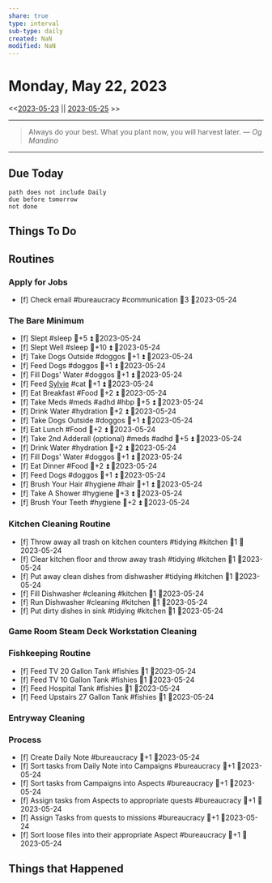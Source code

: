```yaml
---
share: true
type: interval
sub-type: daily
created: NaN 
modified: NaN
---
```

# Monday, May 22, 2023
<<[2023-05-23](./2023-05-23.md) || [2023-05-25](./2023-05-25.md) >>

---

> Always do your best. What you plant now, you will harvest later.
> — <cite>Og Mandino</cite>

---
## Due Today
```tasks
path does not include Daily
due before tomorrow
not done
```

## Things To Do




















































































































































## Routines
### Apply for Jobs
- [f] Check email #bureaucracy #communication 🥄3 📆2023-05-24


### The Bare Minimum
- [f] Slept #sleep 🥄+5 ⏫  📆2023-05-24
- [f] Slept Well #sleep 🥄+10 ⏫  📆2023-05-24
- [f] Take Dogs Outside  #doggos  🥄+1 ⏫ 📆2023-05-24
- [f] Feed Dogs #doggos  🥄+1 ⏫ 📆2023-05-24
- [f] Fill Dogs' Water #doggos  🥄+1 ⏫ 📆2023-05-24
- [f] Feed [Sylvie](./Sylvie.md) #cat 🥄+1 ⏫  📆2023-05-24
- [f] Eat Breakfast #Food  🥄+2 ⏫ 📆2023-05-24
- [f] Take Meds  #meds #adhd #hbp 🥄+5 ⏫ 📆2023-05-24
- [f] Drink Water #hydration 🥄+2 ⏫ 📆2023-05-24
- [f] Take Dogs Outside  #doggos 🥄+1 ⏫ 📆2023-05-24
- [f] Eat Lunch #Food  🥄+2 ⏫ 📆2023-05-24
- [f] Take 2nd Adderall (optional) #meds #adhd  🥄+5 ⏫ 📆2023-05-24
- [f] Drink Water #hydration   🥄+2 ⏫ 📆2023-05-24
- [f] Fill Dogs' Water #doggos  🥄+1 ⏫ 📆2023-05-24
- [f] Eat Dinner #Food  🥄+2 ⏫ 📆2023-05-24
- [f] Feed Dogs #doggos  🥄+1 ⏫ 📆2023-05-24
- [f] Brush Your Hair #hygiene #hair 🥄+1 ⏫ 📆2023-05-24
- [f] Take A Shower #hygiene  🥄+3 ⏫ 📆2023-05-24
- [f] Brush Your Teeth #hygiene 🥄+2 ⏫ 📆2023-05-24


### Kitchen Cleaning Routine
- [f] Throw away all trash on kitchen counters #tidying #kitchen 🥄1 📆2023-05-24
- [f] Clear kitchen floor and throw away trash #tidying   #kitchen 🥄1 📆2023-05-24
- [f] Put away clean dishes from dishwasher #tidying  #kitchen  🥄1 📆2023-05-24
- [f] Fill Dishwasher #cleaning #kitchen  🥄1 📆2023-05-24
- [f] Run Dishwasher #cleaning #kitchen 🥄1 📆2023-05-24
- [f] Put dirty dishes in sink #tidying #kitchen 🥄1 📆2023-05-24


### Game Room Steam Deck Workstation Cleaning


### Fishkeeping Routine
- [f] Feed TV 20 Gallon Tank #fishies 🥄1 📆2023-05-24
- [f] Feed TV 10 Gallon Tank #fishies 🥄1 📆2023-05-24
- [f] Feed Hospital Tank #fishies 🥄1 📆2023-05-24
- [f] Feed Upstairs 27 Gallon Tank #fishies 🥄1 📆2023-05-24


### Entryway Cleaning


### Process
- [f] Create Daily Note #bureaucracy 🥄+1   📆2023-05-24
- [f] Sort tasks from Daily Note into Campaigns #bureaucracy 🥄+1   📆2023-05-24
- [f] Sort tasks from Campaigns into Aspects  #bureaucracy 🥄+1   📆2023-05-24
- [f] Assign tasks from Aspects to appropriate quests  #bureaucracy 🥄+1   📆2023-05-24
- [f] Assign Tasks from quests to missions  #bureaucracy 🥄+1   📆2023-05-24
- [f] Sort loose files into their appropriate Aspect  #bureaucracy 🥄+1   📆2023-05-24




## Things that Happened
